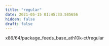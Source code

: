 ```yaml
---
title: "regular"
date: 2021-05-15 01:45:33.585656
hidden: false
draft: false
---
```


x86/64/package_feeds_base_ath10k-ct/regular

